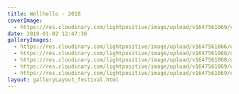 ```yaml
---
title: Wellhello - 2018
coverImage:
  - https://res.cloudinary.com/lightpositive/image/upload/v1647561069/uploads/Wellhello%20-%202018/WH.jpg
date: 2019-01-02 12:47:36
galleryImages: 
  - https://res.cloudinary.com/lightpositive/image/upload/v1647561066/uploads/Wellhello%20-%202018/WH4.jpg
  - https://res.cloudinary.com/lightpositive/image/upload/v1647561068/uploads/Wellhello%20-%202018/WH3.jpg
  - https://res.cloudinary.com/lightpositive/image/upload/v1647561068/uploads/Wellhello%20-%202018/WH1.jpg
  - https://res.cloudinary.com/lightpositive/image/upload/v1647561069/uploads/Wellhello%20-%202018/WH2.jpg
  - https://res.cloudinary.com/lightpositive/image/upload/v1647561069/uploads/Wellhello%20-%202018/WH.jpg
layout: galleryLayout_festival.html
---
```

